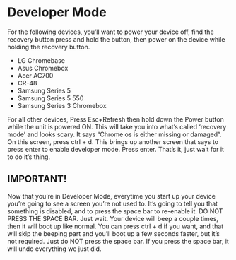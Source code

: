 # Developer Mode

For the following devices, you’ll want to power your device off, find the recovery button press and hold the button, then power on the device while holding the recovery button.
* LG Chromebase
* Asus Chromebox
* Acer AC700
* CR-48
* Samsung Series 5
* Samsung Series 5 550
* Samsung Series 3 Chromebox

For all other devices, Press Esc+Refresh then hold down the Power button while the unit is powered ON. This will take you into what’s called ‘recovery mode’ and looks scary. It says “Chrome os is either missing or damaged”. On this screen, press ctrl + d. This brings up another screen that says to press enter to enable developer mode. Press enter. That’s it, just wait for it to do it’s thing.

## IMPORTANT! 
Now that you’re in Developer Mode, everytime you start up your device you’re going to see a screen you’re not used to. It’s going to tell you that something is disabled, and to press the space bar to re-enable it. DO NOT PRESS THE SPACE BAR. Just wait. Your device will beep a couple times, then it will boot up like normal. You can press ctrl + d if you want, and that will skip the beeping part and you’ll boot up a few seconds faster, but it’s not required. Just do NOT press the space bar. If you press the space bar, it will undo everything we just did.